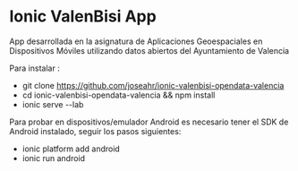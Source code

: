 # Ionic ValenBisi App

App desarrollada en la asignatura de Aplicaciones Geoespaciales en Dispositivos Móviles
utilizando datos abiertos del Ayuntamiento de Valencia

Para instalar : 
 - git clone https://github.com/joseahr/ionic-valenbisi-opendata-valencia
 - cd ionic-valenbisi-opendata-valencia && npm install
 - ionic serve --lab

 Para probar en dispositivos/emulador Android es necesario tener el SDK de Android instalado,
 seguir los pasos siguientes:
 - ionic platform add android
 - ionic run android 